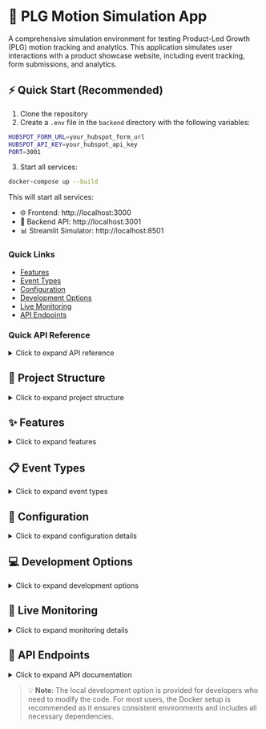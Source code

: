 # 🚀 PLG Motion Simulation App

A comprehensive simulation environment for testing Product-Led Growth (PLG) motion tracking and analytics. This application simulates user interactions with a product showcase website, including event tracking, form submissions, and analytics.

## ⚡ Quick Start (Recommended)

1. Clone the repository
2. Create a `.env` file in the `backend` directory with the following variables:
```bash
HUBSPOT_FORM_URL=your_hubspot_form_url
HUBSPOT_API_KEY=your_hubspot_api_key
PORT=3001
```

3. Start all services:
```bash
docker-compose up --build
```

This will start all services:
- 🌐 Frontend: http://localhost:3000
- 🔌 Backend API: http://localhost:3001
- 📊 Streamlit Simulator: http://localhost:8501

### Quick Links
- [Features](#-features)
- [Event Types](#-event-types)
- [Configuration](#-configuration)
- [Development Options](#-development-options)
- [Live Monitoring](#-live-monitoring)
- [API Endpoints](#-api-endpoints)

### Quick API Reference

<details>
<summary>Click to expand API reference</summary>

#### Event Tracking
```bash
# Record a new event
curl -X POST http://localhost:3001/api/event \
  -H "Content-Type: application/json" \
  -d '{
    "type": "page_view",
    "toolName": "Product One",
    "details": {
      "page": "home",
      "timestamp": "2024-03-20T12:00:00Z"
    }
  }'

# Get all events
curl http://localhost:3001/api/events
```

#### Contact Form
```bash
# Submit a contact form
curl -X POST http://localhost:3001/api/contact-message \
  -H "Content-Type: application/json" \
  -d '{
    "name": "John Doe",
    "email": "john@example.com",
    "company": "Acme Inc",
    "phone": "+1234567890",
    "budget": "> $10,000",
    "message": "Interested in your product",
    "product": "Product One"
  }'

# Get all contact messages
curl http://localhost:3001/api/contact-messages
```
</details>

## 📁 Project Structure

<details>
<summary>Click to expand project structure</summary>

```
.
├── backend/              # Express API server
│   ├── index.js         # Main server file
│   ├── db.js           # Database operations
│   └── Dockerfile      # Backend container config
├── frontend/            # React application
│   ├── src/            # Source code
│   └── Dockerfile      # Frontend container config
├── streamlit-simulator/ # Streamlit simulation tool
│   ├── app.py          # Main simulator file
│   └── requirements.txt # Python dependencies
└── docker-compose.yml   # Service orchestration
```
</details>

## ✨ Features

<details>
<summary>Click to expand features</summary>

### 🎨 Frontend Application
- Modern React-based user interface
- Product showcase with detailed descriptions
- Interactive navigation and user flows
- Contact form integration with HubSpot
- Real-time event tracking
- Responsive design for all devices

### ⚙️ Backend API
- Express.js server for handling requests
- SQLite database for data persistence
- Event tracking and storage
- Contact form submission handling
- HubSpot integration
- CORS support for development

### 🎮 Streamlit Simulator
- Interactive simulation of user events
- Batch event submission capability
- Contact form simulation
- Predefined event types and form fields
- Real-time feedback on submissions
- JSON-based configuration for both events and contacts
</details>

## 📋 Event Types

<details>
<summary>Click to expand event types</summary>

The application tracks the following event types:
- `page_view`: User views a page
- `tool_usage`: User interacts with a tool
- `contact_form_submit`: User submits a contact form
- `nav_click`: User clicks navigation elements
- `learn_more_click`: User clicks learn more button
- `contact_us_click`: User clicks contact button
- `back_to_home_click`: User returns to home page
- `back_to_homepage_click`: User returns to homepage
- `chat_with_us_click`: User initiates chat
- `custom`: Custom event type
</details>

## 🔐 Configuration

<details>
<summary>Click to expand configuration details</summary>

### Environment Variables
The application requires the following environment variables to be set:

1. `HUBSPOT_FORM_URL`: Your HubSpot form submission URL
   - Get this from your HubSpot form settings
   - Format: `https://api.hsforms.com/submissions/v3/integration/submit/{portalId}/{formId}`

2. `HUBSPOT_API_KEY`: Your HubSpot API key
   - Generate this from your HubSpot account settings
   - Required for marketing subscription management

3. `PORT`: (Optional) The port for the backend API
   - Default: 3001

### Customizing Form Fields
The contact form fields can be customized by modifying the `hubspotFormPayload` in `backend/index.js`. The current implementation includes:
- email
- firstname
- company
- phone
- budget
- message
- product

To add or modify fields, update the `fields` array in the payload to match your HubSpot form configuration.
</details>

## 💻 Development Options

<details>
<summary>Click to expand development options</summary>

### 🐳 Option 1: Docker (Recommended)
All dependencies are included in the Docker containers. Simply run:
```bash
docker-compose up --build
```

### 🔧 Option 2: Local Development
If you prefer to run services locally (not recommended for most users):

Prerequisites:
- Node.js 18+
- Python 3.8+
- npm

1. Backend:
```bash
cd backend
npm install
npm start
```

2. Frontend:
```bash
cd frontend
npm install
npm start
```

3. Streamlit Simulator:
```bash
cd streamlit-simulator
pip install -r requirements.txt
streamlit run app.py
```
</details>

## 📡 Live Monitoring

<details>
<summary>Click to expand monitoring details</summary>

### 📊 Events Monitoring
- **URL**: `http://localhost:3001/api/events`
- **Method**: GET
- **Example Response**:
```json
[
  {
    "id": 1,
    "type": "button_click",
    "toolName": "pricing_calculator",
    "timestamp": "2024-03-14T10:30:00Z"
  }
]
```

### 📝 Contact Messages Monitoring
- **URL**: `http://localhost:3001/api/contact-messages`
- **Method**: GET
- **Example Response**:
```json
[
  {
    "id": 1,
    "name": "John Doe",
    "email": "john@example.com",
    "company": "Acme Inc",
    "phone": "+1234567890",
    "budget": "10000-50000",
    "message": "Interested in your product",
    "product": "enterprise",
    "timestamp": "2024-03-14T10:30:00Z"
  }
]
```
</details>

## 🔌 API Endpoints

<details>
<summary>Click to expand API documentation</summary>

### 📊 Event Tracking

#### POST /api/event
Record a new user interaction event.

Request body:
```json
{
  "type": "page_view",
  "toolName": "Product One",
  "details": {
    "page": "home",
    "timestamp": "2024-03-20T12:00:00Z"
  }
}
```

#### GET /api/events
Retrieve all recorded events.

### 📝 Contact Form

#### POST /api/contact-message
Submit a contact form message to HubSpot.

Request body:
```json
{
  "name": "John Doe",
  "email": "john@example.com",
  "company": "Acme Inc",
  "phone": "+1234567890",
  "budget": "> $10,000",
  "message": "Interested in your product",
  "product": "Product One"
}
```

#### GET /api/contact-messages
Retrieve all submitted contact messages.
</details>

> 💡 **Note**: The local development option is provided for developers who need to modify the code. For most users, the Docker setup is recommended as it ensures consistent environments and includes all necessary dependencies. 